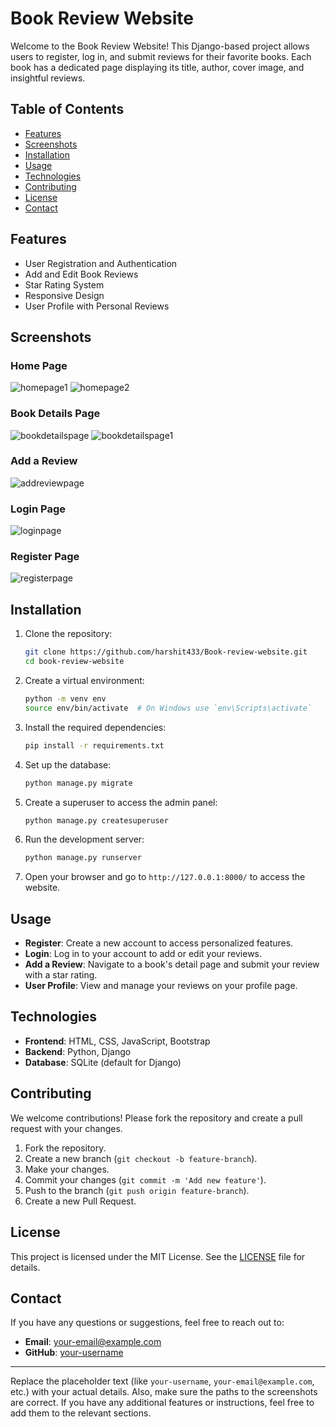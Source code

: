 # Book Review Website

Welcome to the Book Review Website! This Django-based project allows users to register, log in, and submit reviews for their favorite books. Each book has a dedicated page displaying its title, author, cover image, and insightful reviews.

## Table of Contents

- [Features](#features)
- [Screenshots](#screenshots)
- [Installation](#installation)
- [Usage](#usage)
- [Technologies](#technologies)
- [Contributing](#contributing)
- [License](#license)
- [Contact](#contact)

## Features

- User Registration and Authentication
- Add and Edit Book Reviews
- Star Rating System
- Responsive Design
- User Profile with Personal Reviews

## Screenshots

### Home Page
![homepage1](https://github.com/user-attachments/assets/0d96c00d-8336-4edf-ac55-0cf3dc1da129)
![homepage2](https://github.com/user-attachments/assets/f373fcef-3a15-47d6-8bf7-d2b2d61caed9)

### Book Details Page
![bookdetailspage](https://github.com/user-attachments/assets/993c1e4a-4537-4e70-a3d6-9d0e00eaebec)
![bookdetailspage1](https://github.com/user-attachments/assets/776b9245-833e-4bca-80a7-5806f203d32b)

### Add a Review
![addreviewpage](https://github.com/user-attachments/assets/ec4fe8ac-1eb8-4406-9835-2b9154e39910)

### Login Page
![loginpage](https://github.com/user-attachments/assets/e011d9de-68f8-4c46-9693-26787be05ba7)

### Register Page
![registerpage](https://github.com/user-attachments/assets/37612aa3-6042-4e9d-aa7d-50f6ba390097)

## Installation

1. Clone the repository:
   ```bash
   git clone https://github.com/harshit433/Book-review-website.git
   cd book-review-website
   ```

2. Create a virtual environment:
   ```bash
   python -m venv env
   source env/bin/activate  # On Windows use `env\Scripts\activate`
   ```

3. Install the required dependencies:
   ```bash
   pip install -r requirements.txt
   ```

4. Set up the database:
   ```bash
   python manage.py migrate
   ```

5. Create a superuser to access the admin panel:
   ```bash
   python manage.py createsuperuser
   ```

6. Run the development server:
   ```bash
   python manage.py runserver
   ```

7. Open your browser and go to `http://127.0.0.1:8000/` to access the website.

## Usage

- **Register**: Create a new account to access personalized features.
- **Login**: Log in to your account to add or edit your reviews.
- **Add a Review**: Navigate to a book's detail page and submit your review with a star rating.
- **User Profile**: View and manage your reviews on your profile page.

## Technologies

- **Frontend**: HTML, CSS, JavaScript, Bootstrap
- **Backend**: Python, Django
- **Database**: SQLite (default for Django)

## Contributing

We welcome contributions! Please fork the repository and create a pull request with your changes.

1. Fork the repository.
2. Create a new branch (`git checkout -b feature-branch`).
3. Make your changes.
4. Commit your changes (`git commit -m 'Add new feature'`).
5. Push to the branch (`git push origin feature-branch`).
6. Create a new Pull Request.

## License

This project is licensed under the MIT License. See the [LICENSE](LICENSE) file for details.

## Contact

If you have any questions or suggestions, feel free to reach out to:

- **Email**: [your-email@example.com](mailto:your-email@example.com)
- **GitHub**: [your-username](https://github.com/your-username)

---

Replace the placeholder text (like `your-username`, `your-email@example.com`, etc.) with your actual details. Also, make sure the paths to the screenshots are correct. If you have any additional features or instructions, feel free to add them to the relevant sections.
